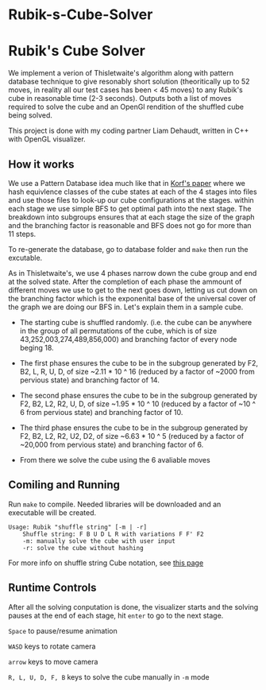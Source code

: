 # Rubik-s-Cube-Solver
# Rubik's Cube Solver

We implement a verion of Thisletwaite's algorithm along with pattern database technique to give resonably short solution (theoritically up to 52 moves, in reality all our test cases has been < 45 moves) to any Rubik's cube in reasonable time (2-3 seconds). Outputs both a list of moves required to solve the cube and an OpenGl rendition of the shuffled cube being solved.

This project is done with my coding partner Liam Dehaudt, written in C++ with OpenGL visualizer.




## How it works

We use a Pattern Database idea much like that in [Korf's paper](https://www.aaai.org/Papers/AAAI/1997/AAAI97-109.pdf) where we hash equivlence classes of the cube states at each of the 4 stages into files and use those files to look-up our cube configurations at the stages. within each stage we use simple BFS to get optimal path into the next stage. The breakdown into subgroups ensures that at each stage the size of the graph and the branching factor is reasonable and BFS does not go for more than 11 steps.

To re-generate the database, go to database folder and `make` then run the excutable.

As in Thisletwaite's, we use 4 phases narrow down the cube group and end at the solved state. After the completion of each phase the ammount of different moves we use to get to the next goes down, letting us cut down on the branching factor which is the exponenital base of the universal cover of the graph we are doing our BFS in. Let's explain them in a sample cube.

* The starting cube is shuffled randomly. (i.e. the cube can be anywhere in the group of all permutations of the cube, which is of size 43,252,003,274,489,856,000) and branching factor of every node beging 18.

* The first phase ensures the cube to be in the subgroup generated by F2, B2, L, R, U, D, of size ~2.11 * 10 ^ 16 (reduced by a factor of ~2000 from pervious state) and branching factor of 14.

* The second phase ensures the cube to be in the subgroup generated by F2, B2, L2, R2, U, D, of size ~1.95 * 10 ^ 10 (reduced by a factor of ~10 ^ 6 from pervious state) and branching factor of 10.

* The third phase ensures the cube to be in the subgroup generated by F2, B2, L2, R2, U2, D2, of size ~6.63 * 10 ^ 5 (reduced by a factor of ~20,000 from pervious state) and branching factor of 6.

* From there we solve the cube using the 6 avaliable moves

## Comiling and Running

Run `make` to compile. Needed libraries will be downloaded and an executable will be created.

```
Usage: Rubik "shuffle string" [-m | -r]
	Shuffle string: F B U D L R with variations F F' F2
	-m: manually solve the cube with user input
	-r: solve the cube without hashing
```

For more info on shuffle string Cube notation, see [this page](https://ruwix.com/the-rubiks-cube/notation/)

## Runtime Controls

After all the solving conputation is done, the visualizer starts and the solving pauses at the end of each stage, hit `enter` to go to the next stage.

`Space` to pause/resume animation

`WASD` keys to rotate camera

`arrow` keys to move camera

`R, L, U, D, F, B` keys to solve the cube manually in `-m` mode
